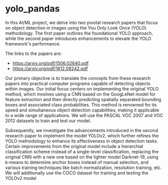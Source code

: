 # yolo_pandas

In this AI/ML project, we delve into two pivotal research papers that focus on object detection in images using the You Only Look Once (YOLO) methodology. The first paper outlines the foundational YOLO approach, while the second paper introduces enhancements to elevate the YOLO framework's performance.

The links to the papers are:
- https://arxiv.org/pdf/1506.02640.pdf
- https://arxiv.org/pdf/1612.08242.pdf

Our primary objective is to translate the concepts from these research papers into practical computer programs capable of detecting objects within images. Our initial focus centers on implementing the original YOLO method, which involves using a CNN based on the GoogLeNet model for feature extraction and then directly predicting spatially separated bounding boxes and associated class probabilities. This method is renowned for its speed and simultaneous object detection capabilities, making it applicable to a wide range of applications. We will use the PASCAL VOC 2007 and VOC 2012 datasets to train and test our model.

Subsequently, we investigate the advancements introduced in the second research paper to implement the model YOLOv2, which further refines the YOLO methodology to enhance its effectiveness in object detection tasks. Certain improvements from the original model include a hierarchial classification scheme instead of a single-level classification, replacing the original CNN with a new one based on the lighter model Darknet-19, using k-means to determine anchor boxes instead of manual selection, and various training techniques like batch normalization, resolution training, etc. We will additionally use the COCO dataset for training and testing the YOLOv2 model
